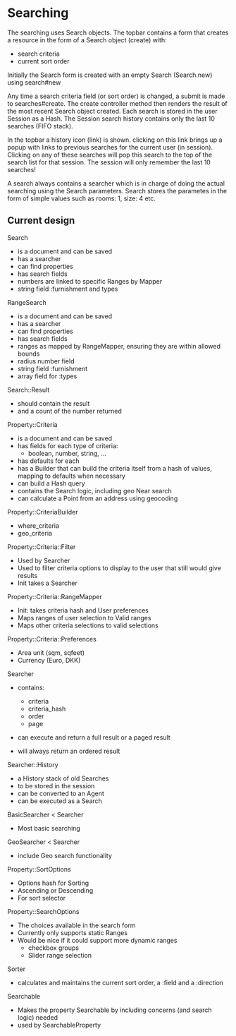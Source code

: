 # Searching

The searching uses Search objects. 
The topbar contains a form that creates a resource in the form of a Search object (create) with: 

- search criteria 
- current sort order

Initially the Search form is created with an empty Search (Search.new) using search#new

Any time a search criteria field (or sort order) is changed, a submit is made to
searches#create. The create controller method then renders the result of the most recent Search object created. Each search is stored in the user Session as a Hash.
The Session search history contains only the last 10 searches (FIFO stack).

In the topbar a history icon (link) is shown. clicking on this link brings up a popup with links to previous searches for the current user (in session). Clicking on any of these searches will pop this search to the top of the search list for that session.
The session will only remember the last 10 searches!

A search always contains a searcher which is in charge of doing the actual searching using the Search parameters. Search stores the parametes in the form of simple values such as rooms: 1, size: 4 etc.

## Current design

Search
 - is a document and can be saved
 - has a searcher
 - can find properties
 - has search fields 
  - numbers are linked to specific Ranges by Mapper
  - string field :furnishment and types

RangeSearch
 - is a document and can be saved
 - has a searcher
 - can find properties
 - has search fields 
  - ranges as mapped by RangeMapper, ensuring they are within allowed bounds
  - radius number field
  - string field :furnishment
  - array field for :types

Search::Result
  - should contain the result
  - and a count of the number returned
 
 Property::Criteria
  - is a document and can be saved
  - has fields for each type of criteria:
    - boolean, number, string, ...
  - has defaults for each
  - has a Builder that can build the criteria itself from a hash of values, mapping to defaults when necessary
  - can build a Hash query
  - contains the Search logic, including geo Near search
  - can calculate a Point from an address using geocoding

Property::CriteriaBuilder
  - where_criteria
  - geo_criteria

Property::Criteria::Filter
  - Used by Searcher
  - Used to filter criteria options to display to the user that still would give results
  - Init takes a Searcher

Property::Criteria::RangeMapper
  - Init: takes criteria hash and User preferences
  - Maps ranges of user selection to Valid ranges
  - Maps other criteria selections to valid selections

Property::Criteria::Preferences
  - Area unit (sqm, sqfeet)
  - Currency (Euro, DKK)

Searcher
  - contains:
    - criteria
    - criteria_hash
    - order
    - page

  - can execute and return a full result or a paged result
  - will always return an ordered result

Searcher::History
  - a History stack of old Searches
  - to be stored in the session
  - can be converted to an Agent
  - can be executed as a Search

BasicSearcher < Searcher
  - Most basic searching

GeoSearcher < Searcher
  - include Geo search functionality


Property::SortOptions
  - Options hash for Sorting
  - Ascending or Descending
  - For sort selector

Property::SearchOptions
  - The choices available in the search form
  - Currently only supports static Ranges
  - Would be nice if it could support more dynamic ranges 
    - checkbox groups
    - Slider range selection

Sorter
  - calculates and maintains the current sort order, a :field and a :direction

Searchable
  - Makes the property Searchable by including concerns (and search logic) needed
  - used by SearchableProperty